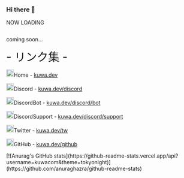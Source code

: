 ### Hi there 👋
<!--
**kuwacom/kuwacom** is a ✨ _special_ ✨ repository because its `README.md` (this file) appears on your GitHub profile.

Here are some ideas to get you started:

- 🔭 I’m currently working on ...
- 🌱 I’m currently learning ...
- 👯 I’m looking to collaborate on ...
- 🤔 I’m looking for help with ...
- 💬 Ask me about ...
- 📫 How to reach me: ...
- 😄 Pronouns: ...
- ⚡ Fun fact: ...
-->

<link rel="stylesheet" href="https://cdn.kuwa.dev/style/glitch.css">
</head>
<body>
<div class="visual_effects">
</div>
<div class="box">
<div class="boxs">
<div class="main">
<p class="glitch" data-text="NOW LOADING"><span class="noise2">NO</span><span class="blur1">W</span> L<span class="blur2">O<span class="noise1">A</span>D<span class="noise1">I</span></span><span class="noise3">NG</span>
</p>
</div>
</div>
<div class="boxs">
<div class="error">
<div style="display: inline-block;">
<p class="glitch" data-text="coming soon...">coming soon...
</p>
</div>
</div>
</div>
<div class="boxs">
<div class="linklist">
<div style="display: inline-block;">
<h style="font-weight: 500; font-size: 30px;">- リンク集 -</h>
<p><span class="emoji"><img src="https://cdn.kuwa.dev/image/icon.png" width="20px" height="20px" alt="home"></span>Home - <span class="glitch"><span class="noise3"><a href="https://kuwa.dev">kuwa.dev</a></span></span></p>
<p><span class="emoji"><img src="https://cdn.kuwa.dev/image/discord.png" width="20px" height="20px" alt="discord"></span>Discord - <span class="glitch"><span class="noise3"><a href="https://kuwa.dev/discord">kuwa.dev/discord</a></span></span></p>
<p><span class="emoji"><img src="https://cdn.kuwa.dev/image/kuwa-music.png" width="20px" height="20px" alt="bot"></span>DiscordBot - <span class="glitch"><span class="noise1"><a href="https://kuwa.dev/discord/bot">kuwa.dev/discord/bot</a></span></span></p>
<p><span class="emoji"><img src="https://cdn.kuwa.dev/image/discord-support.png" width="20px" height="20px" alt="support"></span>DiscordSupport - <span class="glitch"><span class="noise2"><a href="https://kuwa.dev/discord/support">kuwa.dev/discord/support</a></span></span></p>
<p><span class="emoji"><img src="https://cdn.kuwa.dev/image/twitter.png" width="20px" height="20px" alt="discord"></span>Twitter - <span class="glitch"><span class="noise1"><a href="https://kuwa.dev/tw">kuwa.dev/tw</a></span></span></p>
<p><span class="emoji"><img src="https://cdn.kuwa.dev/image/github-light-120.png" width="20px" height="20px" alt="github"></span>GitHub - <span class="glitch"><span class="noise2"><a href="https://kuwa.dev/github">kuwa.dev/github</a></span></span></p>
</div>
</div>
</div>
</div>
</div>
[![Anurag's GitHub stats](https://github-readme-stats.vercel.app/api?username=kuwacom&theme=tokyonight)](https://github.com/anuraghazra/github-readme-stats)<br>
